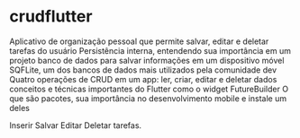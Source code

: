 # crudflutter
Aplicativo de organização pessoal que permite salvar, editar e deletar tarefas do usuário
Persistência interna, entendendo sua importância em um projeto
banco de dados para salvar informações em um dispositivo móvel
SQFLite, um dos bancos de dados mais utilizados pela comunidade dev
Quatro operações de CRUD em um app: ler, criar, editar e deletar dados
conceitos e técnicas importantes do Flutter como o widget FutureBuilder
O que são pacotes, sua importância no desenvolvimento mobile e instale um deles


Inserir
Salvar
Editar
Deletar tarefas.

